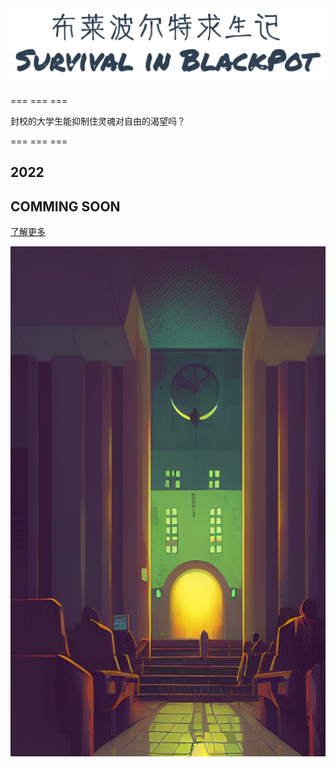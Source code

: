 <img src="./res/title.png">

===&nbsp;===&nbsp;===

封校的大学生能抑制住灵魂对自由的渴望吗？

===&nbsp;===&nbsp;===

## 2022

## COMMING SOON

[了解更多](/index.md)

![bg](./res/bg.jpg)